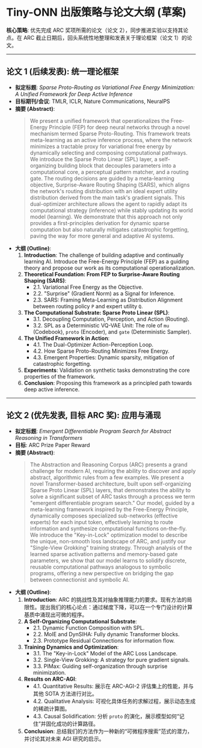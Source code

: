 # Tiny-ONN 出版策略与论文大纲 (草案)

**核心策略**: 优先完成 ARC 奖项所需的论文（论文 2），同步推进实验以支持其论点。在 ARC 截止日期后，回头系统性地整理和发表关于理论框架（论文 1）的论文。

---

## 论文 1 (后续发表): 统一理论框架

- **拟定标题**: _Sparse Proto-Routing as Variational Free Energy Minimization: A Unified Framework for Deep Active Inference_
- **目标期刊/会议**: TMLR, ICLR, Nature Communications, NeuralPS
- **摘要 (Abstract)**:
  > We present a unified framework that operationalizes the Free-Energy Principle (FEP) for deep neural networks through a novel mechanism termed Sparse Proto-Routing. This framework treats meta-learning as an active inference process, where the network minimizes a tractable proxy for variational free energy by dynamically selecting and composing computational pathways. We introduce the Sparse Proto Linear (SPL) layer, a self-organizing building block that decouples parameters into a computational core, a perceptual pattern matcher, and a routing gate. The routing decisions are guided by a meta-learning objective, Surprise-Aware Routing Shaping (SARS), which aligns the network's routing distribution with an ideal expert utility distribution derived from the main task's gradient signals. This dual-optimizer architecture allows the agent to rapidly adapt its computational strategy (inference) while stably updating its world model (learning). We demonstrate that this approach not only provides a first-principles derivation for dynamic sparse computation but also naturally mitigates catastrophic forgetting, paving the way for more general and adaptive AI systems.
- **大纲 (Outline)**:
  1. **Introduction**: The challenge of building adaptive and continually learning AI. Introduce the Free-Energy Principle (FEP) as a guiding theory and propose our work as its computational operationalization.
  2. **Theoretical Foundation: From FEP to Surprise-Aware Routing Shaping (SARS)**:
     - 2.1. Variational Free Energy as the Objective.
     - 2.2. "Surprise" (Gradient Norm) as a Signal for Inference.
     - 2.3. SARS: Framing Meta-Learning as Distribution Alignment between routing policy `P` and expert utility `Q`.
  3. **The Computational Substrate: Sparse Proto Linear (SPL)**:
     - 3.1. Decoupling Computation, Perception, and Action (Routing).
     - 3.2. SPL as a Deterministic VQ-VAE Unit: The role of `mu` (Codebook), `proto` (Encoder), and `gate` (Deterministic Sampler).
  4. **The Unified Framework in Action**:
     - 4.1. The Dual-Optimizer Action-Perception Loop.
     - 4.2. How Sparse Proto-Routing Minimizes Free Energy.
     - 4.3. Emergent Properties: Dynamic sparsity, mitigation of catastrophic forgetting.
  5. **Experiments**: Validation on synthetic tasks demonstrating the core properties of the framework.
  6. **Conclusion**: Proposing this framework as a principled path towards deep active inference.

---

## 论文 2 (优先发表, 目标 ARC 奖): 应用与涌现

- **拟定标题**: _Emergent Differentiable Program Search for Abstract Reasoning in Transformers_
- **目标**: ARC Prize Paper Reward
- **摘要 (Abstract)**:
  > The Abstraction and Reasoning Corpus (ARC) presents a grand challenge for modern AI, requiring the ability to discover and apply abstract, algorithmic rules from a few examples. We present a novel Transformer-based architecture, built upon self-organizing Sparse Proto Linear (SPL) layers, that demonstrates the ability to solve a significant subset of ARC tasks through a process we term "emergent differentiable program search." Our model, guided by a meta-learning framework inspired by the Free-Energy Principle, dynamically composes specialized sub-networks (effective experts) for each input token, effectively learning to route information and synthesize computational functions on-the-fly. We introduce the "Key-in-Lock" optimization model to describe the unique, non-smooth loss landscape of ARC, and justify our "Single-View Grokking" training strategy. Through analysis of the learned sparse activation patterns and memory-based gate parameters, we show that our model learns to solidify discrete, reusable computational pathways analogous to symbolic programs, offering a new perspective on bridging the gap between connectionist and symbolic AI.
- **大纲 (Outline)**:
  1. **Introduction**: ARC 的挑战性及其对抽象推理能力的要求。现有方法的局限性。提出我们的核心论点：通过梯度下降，可以在一个专门设计的计算基质中涌现出可微的程序。
  2. **A Self-Organizing Computational Substrate**:
     - 2.1. Dynamic Function Composition with SPL.
     - 2.2. MoIE and DynSIHA: Fully dynamic Transformer blocks.
     - 2.3. Prototype Residual Connections for information flow.
  3. **Training Dynamics and Optimization**:
     - 3.1. The "Key-in-Lock" Model of the ARC Loss Landscape.
     - 3.2. Single-View Grokking: A strategy for pure gradient signals.
     - 3.3. PIMax: Guiding self-organization through surprise minimization.
  4. **Results on ARC-AGI**:
     - 4.1. Quantitative Results: 展示在 ARC-AGI-2 评估集上的性能，并与其他 SOTA 方法进行对比。
     - 4.2. Qualitative Analysis: 可视化具体任务的求解过程，展示动态生成的稀疏计算图。
     - 4.3. Causal Solidification: 分析 `proto` 的演化，展示模型如何“记住”并固化成功的计算路径。
  5. **Conclusion**: 总结我们的方法作为一种新的“可微程序搜索”范式的潜力，并讨论其对未来 AGI 研究的启示。
